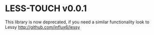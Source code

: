 #  LESS-TOUCH 	v0.0.1

This library is now deprecated, if you need a similar functionality look to Lessy http://github.com/influx6/lessy